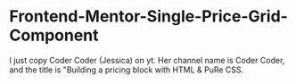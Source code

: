 # Frontend-Mentor-Single-Price-Grid-Component
I just copy Coder Coder (Jessica) on yt. Her channel name is Coder Coder, and the title is "Building a pricing block with HTML &amp; PuRe CSS.
